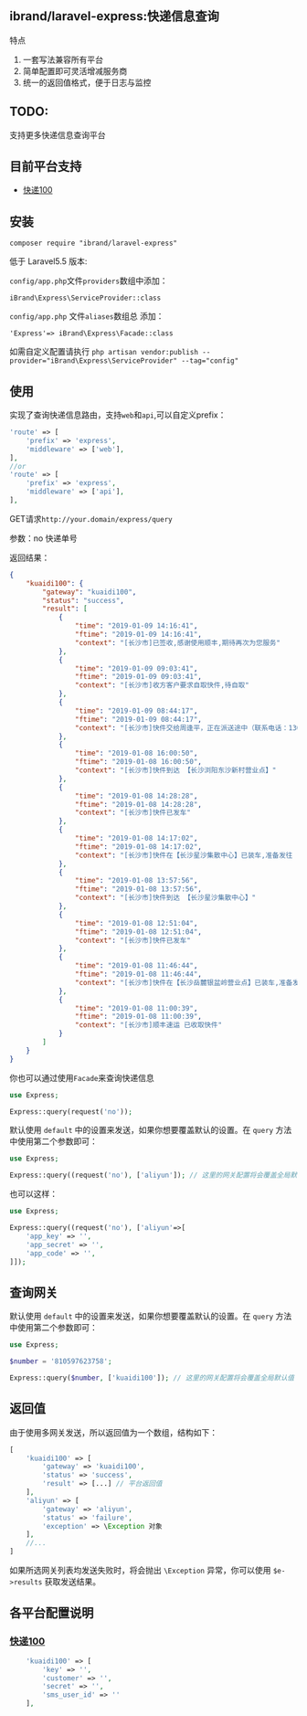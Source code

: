 ## ibrand/laravel-express:快递信息查询

特点

1. 一套写法兼容所有平台
1. 简单配置即可灵活增减服务商
1. 统一的返回值格式，便于日志与监控

## TODO:

支持更多快递信息查询平台

## 目前平台支持

- [快递100](http://www.kuaidi100.com/)

## 安装

```shell
composer require "ibrand/laravel-express"
```

低于 Laravel5.5 版本:

`config/app.php`文件`providers`数组中添加：

```
iBrand\Express\ServiceProvider::class
```

`config/app.php` 文件`aliases`数组总 添加：

```
'Express'=> iBrand\Express\Facade::class
```

如需自定义配置请执行 `php artisan vendor:publish --provider="iBrand\Express\ServiceProvider" --tag="config"`

## 使用

实现了查询快递信息路由，支持`web`和`api`,可以自定义prefix：

```php
'route' => [
	'prefix' => 'express',
	'middleware' => ['web'],
],
//or
'route' => [
	'prefix' => 'express',
	'middleware' => ['api'],
],
```

GET请求`http://your.domain/express/query`

参数：no 快递单号

返回结果：

```json
{
    "kuaidi100": {
        "gateway": "kuaidi100",
        "status": "success",
        "result": [
            {
                "time": "2019-01-09 14:16:41",
                "ftime": "2019-01-09 14:16:41",
                "context": "[长沙市]已签收,感谢使用顺丰,期待再次为您服务"
            },
            {
                "time": "2019-01-09 09:03:41",
                "ftime": "2019-01-09 09:03:41",
                "context": "[长沙市]收方客户要求自取快件,待自取"
            },
            {
                "time": "2019-01-09 08:44:17",
                "ftime": "2019-01-09 08:44:17",
                "context": "[长沙市]快件交给周逢平，正在派送途中（联系电话：13017295338）"
            },
            {
                "time": "2019-01-08 16:00:50",
                "ftime": "2019-01-08 16:00:50",
                "context": "[长沙市]快件到达 【长沙浏阳东沙新村营业点】"
            },
            {
                "time": "2019-01-08 14:28:28",
                "ftime": "2019-01-08 14:28:28",
                "context": "[长沙市]快件已发车"
            },
            {
                "time": "2019-01-08 14:17:02",
                "ftime": "2019-01-08 14:17:02",
                "context": "[长沙市]快件在【长沙星沙集散中心】已装车,准备发往 【长沙浏阳东沙新村营业点】"
            },
            {
                "time": "2019-01-08 13:57:56",
                "ftime": "2019-01-08 13:57:56",
                "context": "[长沙市]快件到达 【长沙星沙集散中心】"
            },
            {
                "time": "2019-01-08 12:51:04",
                "ftime": "2019-01-08 12:51:04",
                "context": "[长沙市]快件已发车"
            },
            {
                "time": "2019-01-08 11:46:44",
                "ftime": "2019-01-08 11:46:44",
                "context": "[长沙市]快件在【长沙岳麓银盆岭营业点】已装车,准备发往下一站"
            },
            {
                "time": "2019-01-08 11:00:39",
                "ftime": "2019-01-08 11:00:39",
                "context": "[长沙市]顺丰速运 已收取快件"
            }
        ]
    }
}
```

你也可以通过使用`Facade`来查询快递信息

```php
use Express;

Express::query(request('no'));
```

默认使用 `default` 中的设置来发送，如果你想要覆盖默认的设置。在 `query` 方法中使用第二个参数即可：

```php
use Express;

Express::query((request('no'), ['aliyun']); // 这里的网关配置将会覆盖全局默认，需要在配置文件中配置好相关项
```

也可以这样：

```php
use Express;

Express::query((request('no'), ['aliyun'=>[
    'app_key' => '',
    'app_secret' => '',
    'app_code' => '',
]]);
```

## 查询网关

默认使用 `default` 中的设置来发送，如果你想要覆盖默认的设置。在 `query` 方法中使用第二个参数即可：

```php
use Express;

$number = '810597623758';

Express::query($number, ['kuaidi100']); // 这里的网关配置将会覆盖全局默认值
```

## 返回值

由于使用多网关发送，所以返回值为一个数组，结构如下：
```php
[
    'kuaidi100' => [
        'gateway' => 'kuaidi100',
        'status' => 'success',
        'result' => [...] // 平台返回值
    ],
    'aliyun' => [
        'gateway' => 'aliyun',
        'status' => 'failure',
        'exception' => \Exception 对象
    ],
    //...
]
```

如果所选网关列表均发送失败时，将会抛出 `\Exception` 异常，你可以使用 `$e->results` 获取发送结果。

## 各平台配置说明

### [快递100](http://www.kuaidi100.com/)

```php
    'kuaidi100' => [
        'key' => '',
        'customer' => '',
        'secret' => '',
        'sms_user_id' => ''
    ],
```
